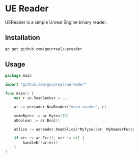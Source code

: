 # UE Reader

UEReader is a simple Unreal Engine binary reader.

## Installation

```bash
go get github.com/gounreal/uereader
```

## Usage

```go
package main

import "github.com/gounreal/uereader"

func main() {
    var r io.ReadSeeker = ...

    ar := uereader.NewReader("main-reader", r)

    someBytes := ar.Bytes(16)
    aBoolean := ar.Bool()

    aSlice := uereader.ReadSlice[*MyType](ar, MyReaderFunc)

    if err := ar.Err(); err != nil {
        handleError(err)
    }
}
```
